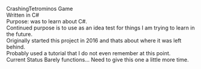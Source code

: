  CrashingTetrominos
 Game <br>
 Written in C# <br>
 Purpose: was to learn about C#. <br>
 Continued purpose is to use as an idea test for things I am trying to learn in the future. <br>
 Originally started this project in 2016 and thats about where it was left behind. <br>
 Probably used a tutorial that I do not even remember at this point. <br>
 Current Status Barely functions... Need to give this one a little more time.<br>
